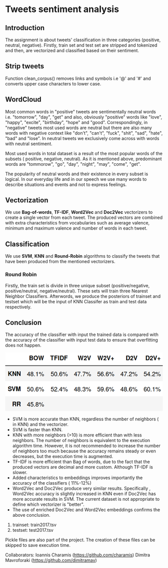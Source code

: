# Tweets sentiment analysis
## Introduction

The assignment is about tweets' classification in three categories (positive, neutral, negative).
Firstly, train set and test set are stripped and tokenized and then, are vectorized and classified based on their sentiment.

## Strip tweets
Function clean_corpus() removes links and symbols i.e '@' and '#' and converts upper case characters to lower case.

## WordCloud
Most common words in "positive" tweets are sentimentally neutral words i.e. "tomorrow", "day", "get" and also, obviously "positive" words like "love", "happy", "excite", "birthday", "hope" and "good".
Correspondingly, in "negative" tweets most used words are neutral but there are also many words with negative context like "don't", "can't", "fuck", "shit", "sad", "hate", "bad" and "lose".
In neutral tweets we  exclusively come across with words with neutral sentiment. 

Most used words in total dataset is a result of the most popular words of the subsets ( positive, negative, neutral). 
As it is mentioned above, predominant words are "tommorow", "go", "day", "night", "may", "come", "get". 

The popularity of neutral words and their existence in every subset is logical. In our everyday life and in our speech we use many words to describe situations and events and not to express feelings.

## Vectorization
We use **Bag-of-words**, **TF-IDF**, **Word2Vec** and **Doc2Vec** vectorizers to create a single vector from each tweet. The produced vectors are combined with extra characteristics from vocabularies such as average valence, minimum and maximum valence and number of words in each tweet. 

## Classification
We use **SVM**, **KNN** and **Round-Robin** algorithms to classify the tweets that have been produced from the mentioned vectorizers.

### Round Robin
Firstly, the train set is divide in three unique subset (positive/negative, positive/neutral, negative/neutral). These sets will train three Nearest Neighbor Classifiers. 
Afterwords, we produce the posteriors of trainset and testset which will be the input of KNN Classifer as train and test data respectively.

## Conclusion
The accuracy of the classifier with input the trained data is compared with the accuracy of the classifier with input test data to
ensure that overfitting does not happen. 

![alt text](https://github.com/dimitramav/tweets-sentiment-analysis/blob/master/scr/accuracy_table.png)

* SVM is more accurate than KNN, regardless the number of neighbors ( in KNN) and the vectorizer.
* SVM is faster than KNN.
* KNN with more neighbors (>10) is more efficient than with less neighbors. The number of neighbors is equivalent to the execution algorithm time. However, it is not recommended to increase the number of neighbors too much because the accuracy remains steady or even decreases, but the execution time is augmented.
* TF-IDF is more efficient than Bag of words, due to the fact that the produced vectors are decimal and more custom. Although TF-IDF is slower.
* Added characteristics to embeddings improves importantly the accuracy of the classifiers ( 11%-12%)
* Word2Vec and Doc2Vec produce very similar results. Specifically , Word2Vec accuracy is slightly increased in KNN even if Doc2Vec has more accurate results in SVM. The current dataset is not appropriate to define which vectorizer is "better".
* The use of enriched Doc2Vec and Word2Vec embeddings confirms the above conclusion.

1. trainset: train2017.tsv
2. testset: test2017.tsv

Pickle files are also part of the project. The creation of these files can be skipped to save execution time.  

Collaborators: Ioannis Charamis (https://github.com/charamis) Dimitra Mavroforaki (https://github.com/dimitramav) 
